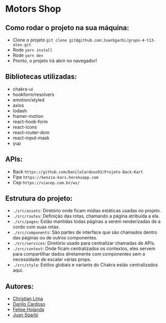# Motors Shop

## Como rodar o projeto na sua máquina:

- Clone o projeto `git clone git@github.com:JuanSgarbi/grupo-4-t13-alex.git`
- Rode `yarn install`
- Rode `yarn dev`
- Pronto, o projeto irá abrir no navegador!


## Bibliotecas utilizadas:

- chakra-ui 
- hookform/resolvers
- emotion/styled 
- axios
- lodash 
- framer-motion
- react-hook-form 
- react-icons 
- react-router-dom 
- react-input-mask
- yup


## APIs: 

- Back `https://github.com/DaniloCardoso93/Projeto-Back-Kart`
- Fipe `https://kenzie-kars.herokuapp.com`
- Cep `https://viacep.com.br/ws/`


## Estrutura do projeto: 

- `./src/assets`: Diretório onde ficam mídias estáticas usadas no projeto.
- `./src/routes`: Definição das rotas, chamando a página atribuída a ela.
- `./src/pages`: Estão mantidas todas páginas a serem renderizadas de a cordo com suas rotas.
- `./src/components`: São partes de interface que são chamados dentro das páginas ou de outros componentes.
- `./src/services`: Diretório usado para centralizar chamadas de APIs.
- `./src/context`: Onde ficam centralizados os contextos, eles servem para compartilhar dados diretamente com componentes sem a necessidade de escalar várias props. 
- `./src/style`: Estilos globais e variants do Chakra estão centralizados aqui.


## Autores:

- [Christian Lima](https://github.com/Christian-Lims)
- [Danilo Cardoso](https://github.com/DaniloCardoso93)
- [Felipe Holanda](https://github.com/Felipe-Holanda)
- [Juan Sgarbi](https://github.com/juansgarbi)
